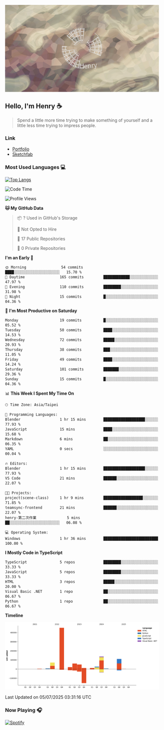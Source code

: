 ![](./images/cover.jpg)

## Hello, I'm Henry :coffee:
> Spend a little more time trying to make something of yourself and a little less time trying to impress people.

### Link
- [Portfolio](https://drive.google.com/file/d/1kb96bzn4Bhdb4pImsUvKz9Oi9cx455D2/view?usp=drivesdk)
- [Sketchfab](https://sketchfab.com/henry4294967296/models)

### Most Used Languages 💻
 [![Top Langs](https://github-readme-stats.vercel.app/api/top-langs/?username=henry5720&theme=tokyonight&hide_title=true)](https://github.com/henry5720?tab=repositories)

<!--START_SECTION:waka-->
![Code Time](http://img.shields.io/badge/Code%20Time-2%20hrs%2052%20mins-blue)

![Profile Views](http://img.shields.io/badge/Profile%20Views-1-blue)

**🐱 My GitHub Data** 

> 📦 ? Used in GitHub's Storage 
 > 
> 🚫 Not Opted to Hire
 > 
> 📜 17 Public Repositories 
 > 
> 🔑 0 Private Repositories 
 > 
**I'm an Early 🐤** 

```text
🌞 Morning                54 commits          ████░░░░░░░░░░░░░░░░░░░░░   15.70 % 
🌆 Daytime                165 commits         ████████████░░░░░░░░░░░░░   47.97 % 
🌃 Evening                110 commits         ████████░░░░░░░░░░░░░░░░░   31.98 % 
🌙 Night                  15 commits          █░░░░░░░░░░░░░░░░░░░░░░░░   04.36 % 
```
📅 **I'm Most Productive on Saturday** 

```text
Monday                   19 commits          █░░░░░░░░░░░░░░░░░░░░░░░░   05.52 % 
Tuesday                  50 commits          ████░░░░░░░░░░░░░░░░░░░░░   14.53 % 
Wednesday                72 commits          █████░░░░░░░░░░░░░░░░░░░░   20.93 % 
Thursday                 38 commits          ███░░░░░░░░░░░░░░░░░░░░░░   11.05 % 
Friday                   49 commits          ████░░░░░░░░░░░░░░░░░░░░░   14.24 % 
Saturday                 101 commits         ███████░░░░░░░░░░░░░░░░░░   29.36 % 
Sunday                   15 commits          █░░░░░░░░░░░░░░░░░░░░░░░░   04.36 % 
```


📊 **This Week I Spent My Time On** 

```text
🕑︎ Time Zone: Asia/Taipei

💬 Programming Languages: 
Blender                  1 hr 15 mins        ███████████████████░░░░░░   77.93 % 
JavaScript               15 mins             ████░░░░░░░░░░░░░░░░░░░░░   15.68 % 
Markdown                 6 mins              ██░░░░░░░░░░░░░░░░░░░░░░░   06.35 % 
YAML                     0 secs              ░░░░░░░░░░░░░░░░░░░░░░░░░   00.04 % 

🔥 Editors: 
Blender                  1 hr 15 mins        ███████████████████░░░░░░   77.93 % 
VS Code                  21 mins             ██████░░░░░░░░░░░░░░░░░░░   22.07 % 

🐱‍💻 Projects: 
project(scene-class)     1 hr 9 mins         ██████████████████░░░░░░░   71.85 % 
teamsync-frontend        21 mins             ██████░░░░░░░░░░░░░░░░░░░   22.07 % 
henry-第二次作業              5 mins              ██░░░░░░░░░░░░░░░░░░░░░░░   06.08 % 

💻 Operating System: 
Windows                  1 hr 36 mins        █████████████████████████   100.00 % 
```

**I Mostly Code in TypeScript** 

```text
TypeScript               5 repos             ████████░░░░░░░░░░░░░░░░░   33.33 % 
JavaScript               5 repos             ████████░░░░░░░░░░░░░░░░░   33.33 % 
HTML                     3 repos             █████░░░░░░░░░░░░░░░░░░░░   20.00 % 
Visual Basic .NET        1 repo              ██░░░░░░░░░░░░░░░░░░░░░░░   06.67 % 
Python                   1 repo              ██░░░░░░░░░░░░░░░░░░░░░░░   06.67 % 
```



**Timeline**

![Lines of Code chart](https://raw.githubusercontent.com/henry5720/henry5720/main/assets/bar_graph.png)


 Last Updated on 05/07/2025 03:31:16 UTC
<!--END_SECTION:waka-->

### Now Playing 🎧
[![Spotify](https://spotify-recently-played-beta.vercel.app/api/spotify)](https://open.spotify.com/user/31uznrpamxhroyd2bt7xchxgnhce)

<!--
**henry5720/henry5720** is a ✨ _special_ ✨ repository because its `README.md` (this file) appears on your GitHub profile.

Here are some ideas to get you started:

- 🔭 I’m currently working on ...
- 🌱 I’m currently learning ...
- 👯 I’m looking to collaborate on ...
- 🤔 I’m looking for help with ...
- 💬 Ask me about ...
- 📫 How to reach me: ...
- 😄 Pronouns: ...
- ⚡ Fun fact: ...
-->
